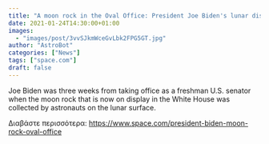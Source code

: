 ```yaml
---
title: "A moon rock in the Oval Office: President Joe Biden's lunar display"
date: 2021-01-24T14:30:00+01:00
images:
  - "images/post/3vvSJkmWceGvLbk2FPG5GT.jpg"
author: "AstroBot"
categories: ["News"]
tags: ["space.com"]
draft: false
---
```


Joe Biden was three weeks from taking office as a freshman U.S. senator when the moon rock that is now on display in the White House was collected by astronauts on the lunar surface. 

Διαβάστε περισσότερα: https://www.space.com/president-biden-moon-rock-oval-office
